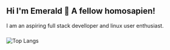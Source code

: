 ## Hi I'm Emerald 👋 A fellow homosapien!
I am an aspiring full stack develloper and linux user enthusiast. 
### 
![Top Langs](https://github-readme-stats.vercel.app/api/top-langs/?username=emerald-developer&layout=compact&theme=dracula)
